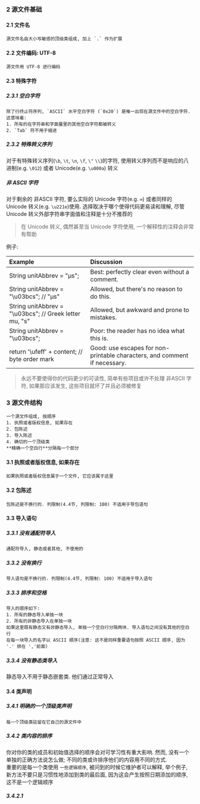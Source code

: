 ### 2 源文件基础
#### 2.1 文件名  
    源文件名由大小写敏感的顶级类组成, 加上 `.` 作为扩展
#### 2.2 文件编码: UTF-8  
    源文件用 UTF-8 进行编码
#### 2.3 特殊字符
##### 2.3.1 空白字符
    除了行终止符序列, `ASCII` 水平空白字符 (`0x20`) 是唯一出现在源文件中的空白字符. 这意味着:  
    1. 所有的在字符串和字面量里的其他空白字符都被转义
    2. `Tab` 符不用于缩进

##### 2.3.2 特殊转义序列
对于有特殊转义序列(`\b`, `\t`, `\n`, `\f`, `\"` `\\`)的字符, 使用转义序列而不是响应的八进制(e.g. `\012`) 或者 Unicode(e.g. `\u000a`) 转义

##### 非 ASCII 字符
对于剩余的 非ASCII 字符, 要么实际的 Unicode 字符(e.g. `∞`) 或者同样的 Unicode 转义(e.g. `\u221e`)使用. 选择取决于哪个使得代码更易读和理解,
尽管 Unicode 转义外部字符串字面值和注释是十分不推荐的

> 在 Unicode 转义, 偶然甚至当 Unicode 字符使用, 一个解释性的注释会非常有帮助

例子:

| Example                                                                                                                 | Discussion                                                                |
|:------------------------------------------------------------------------------------------------------------------------|:--------------------------------------------------------------------------|
| String unitAbbrev = "μs";	                                                                                              | Best: perfectly clear even without a comment.                             |
| String unitAbbrev = "\u03bcs"; // "μs"                                                                                  | Allowed, but there's no reason to do this.                                |
| String unitAbbrev = "\u03bcs"; // Greek letter mu, "s"                                                                  | Allowed, but awkward and prone to mistakes.                               |
| String unitAbbrev = "\u03bcs";                                                                                          | Poor: the reader has no idea what this is.                                |
| return '\ufeff' + content; // byte order mark | Good: use escapes for non-printable characters, and comment if necessary. |

> 永远不要使得你的代码更少的可读性, 简单有些项目或许不处理 非ASCII 字符, 如果那应该发生, 这些项目就坏了并且必须被修复

### 3 源文件结构
    一个源文件组成, 按顺序  
    1. 执照或者版权信息, 如果存在  
    2. 包陈述  
    3. 导入陈述  
    4. 确切的一个顶级类  
    **精确一个空白行**分隔每一个部分  

#### 3.1 执照或者版权信息, 如果存在
    如果执照或者版权信息属于一个文件, 它应该属于这里
#### 3.2 包陈述
    包陈述是不换行的. 列限制(4.4节, 列限制: 100) 不适用于导包语句
#### 3.3 导入语句
##### 3.3.1 没有通配符导入
    通配符导入, 静态或者其他, 不使用的
##### 3.3.2 没有换行
    导入语句是不换行的. 列限制(4.4节, 列限制: 100) 不适用于导入语句
##### 3.3.3 排序和空格
    导入的顺序如下:  
    1. 所有的静态导入单独一块  
    2. 所有的非静态导入在单独一块  
    如果这里既有静态又有非静态导入, 单独一个空白行分隔两块. 导入语句之间没有其他的空白行  
    在每一块导入的名字以 ASCII 顺序(注意: 这不是同样重要语句按照 ASCII 顺序, 因为 '.' 排在 ','前面)

##### 3.3.4 没有静态类导入
静态导入不用于静态嵌套类. 他们通过正常导入

#### 3.4 类声明
##### 3.4.1 明确的一个顶级类声明
    每一个顶级类驻留在它自己的源文件中

##### 3.4.2 类内容的排序
你对你的类的成员和初始值选择的顺序会对可学习性有重大影响. 然而, 没有一个单独的正确方法说怎么做; 不同的类或许排序他们的内容用不同的方式.  
重要的是每一个类使用 `一些逻辑顺序`, 被问到的时候它维护者可以解释, 举个例子, 新方法不要只是习惯性地添加到类的最后面, 因为这会产生按照日期添加的顺序,
这不是一个逻辑顺序

##### 3.4.2.1 
